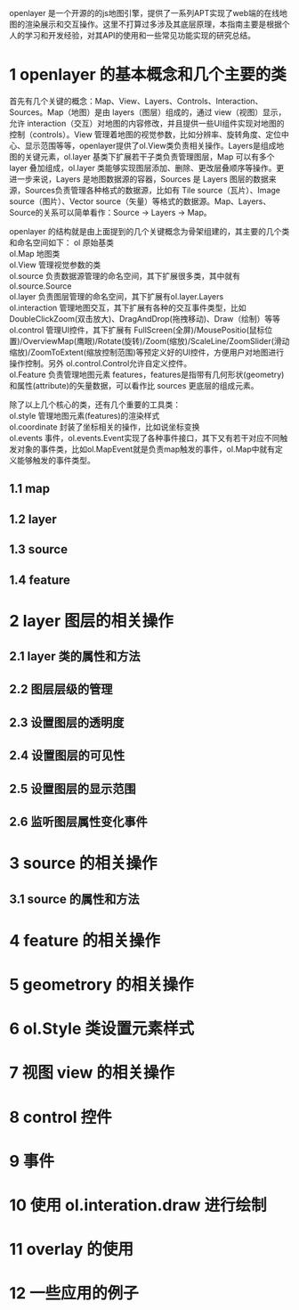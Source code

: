 openlayer 是一个开源的的js地图引擎，提供了一系列APT实现了web端的在线地图的渲染展示和交互操作。这里不打算过多涉及其底层原理，本指南主要是根据个人的学习和开发经验，对其API的使用和一些常见功能实现的研究总结。

# 1 openlayer 的基本概念和几个主要的类

首先有几个关键的概念：Map、View、Layers、Controls、Interaction、Sources。Map（地图）是由 layers（图层）组成的，通过 view（视图）显示，允许 interaction（交互）对地图的内容修改，并且提供一些UI组件实现对地图的控制（controls）。View 管理着地图的视觉参数，比如分辨率、旋转角度、定位中心、显示范围等等，openlayer提供了ol.View类负责相关操作。Layers是组成地图的关键元素，ol.layer 基类下扩展若干子类负责管理图层，Map 可以有多个 layer 叠加组成，ol.layer 类能够实现图层添加、删除、更改层叠顺序等操作。更进一步来说，Layers 是地图数据源的容器，Sources 是 Layers 图层的数据来源，Sources负责管理各种格式的数据源，比如有 Tile source（瓦片）、Image source（图片）、Vector source（矢量）等格式的数据源。Map、Layers、Source的关系可以简单看作：Source → Layers → Map。   

openlayer 的结构就是由上面提到的几个关键概念为骨架组建的，其主要的几个类和命名空间如下：
ol 原始基类  
ol.Map 地图类  
ol.View 管理视觉参数的类  
ol.source 负责数据源管理的命名空间，其下扩展很多类，其中就有ol.source.Source  
ol.layer 负责图层管理的命名空间，其下扩展有ol.layer.Layers  
ol.interaction 管理地图交互，其下扩展有各种的交互事件类型，比如DoubleClickZoom(双击放大)、DragAndDrop(拖拽移动)、Draw（绘制）等等  
ol.control 管理UI控件，其下扩展有 FullScreen(全屏)/MousePositio(鼠标位置)/OverviewMap(鹰眼)/Rotate(旋转)/Zoom(缩放)/ScaleLine/ZoomSlider(滑动缩放)/ZoomToExtent(缩放控制范围)等预定义好的UI控件，方便用户对地图进行操作控制。另外 ol.control.Control允许自定义控件。  
ol.Feature 负责管理地图元素 features，features是指带有几何形状(geometry)和属性(attribute)的矢量数据，可以看作比 sources 更底层的组成元素。  

除了以上几个核心的类，还有几个重要的工具类：  
ol.style 管理地图元素(features)的渲染样式  
ol.coordinate 封装了坐标相关的操作，比如说坐标变换  
ol.events 事件，ol.events.Event实现了各种事件接口，其下又有若干对应不同触发对象的事件类，比如ol.MapEvent就是负责map触发的事件，ol.Map中就有定义能够触发的事件类型。  

## 1.1 map
## 1.2 layer
## 1.3 source
## 1.4 feature
# 2 layer 图层的相关操作
## 2.1 layer 类的属性和方法
## 2.2 图层层级的管理
## 2.3 设置图层的透明度
## 2.4 设置图层的可见性
## 2.5 设置图层的显示范围
## 2.6 监听图层属性变化事件
# 3 source 的相关操作
## 3.1 source 的属性和方法
# 4 feature 的相关操作
# 5 geometrory 的相关操作
# 6 ol.Style 类设置元素样式
# 7 视图 view 的相关操作
# 8 control 控件
# 9 事件
# 10 使用 ol.interation.draw 进行绘制
# 11 overlay 的使用
# 12 一些应用的例子
